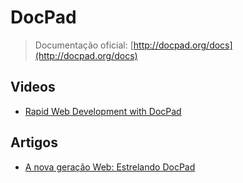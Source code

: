 # DocPad

> Documentação oficial: [http://docpad.org/docs](http://docpad.org/docs)

## Videos
* [Rapid Web Development with DocPad](http://www.youtube.com/watch?v=hvQCXDWh7Wg)

## Artigos
* [A nova geração Web: Estrelando DocPad](http://www.vitorbritto.com/blog/a-nova-geracao-web-estrelando-docpad/)
